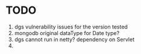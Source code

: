 # TODO
1. dgs vulnerability issues for the version tested
2. mongodb original dataType for Date type?
3. dgs cannot run in netty? dependency on Servlet
4. 